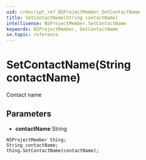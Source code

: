 ```yaml
---
uid: crmscript_ref_NSProjectMember_SetContactName
title: SetContactName(String contactName)
intellisense: NSProjectMember.SetContactName
keywords: NSProjectMember, GetContactName
so.topic: reference
---
```


# SetContactName(String contactName)

Contact name

## Parameters

* **contactName** String

```crmscript
NSProjectMember thing;
String contactName;
thing.SetContactName(contactName);
```

